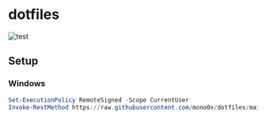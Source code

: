 # dotfiles

![test](https://github.com/mono0x/dotfiles/workflows/test/badge.svg)

## Setup

### Windows

```powershell
Set-ExecutionPolicy RemoteSigned -Scope CurrentUser
Invoke-RestMethod https://raw.githubusercontent.com/mono0x/dotfiles/main/build-env/bootstrap.ps1 | Invoke-Expression
```
